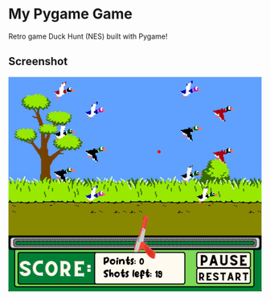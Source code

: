 # My Pygame Game

Retro game Duck Hunt (NES) built with Pygame!

## Screenshot

![Game Screenshot](assets/screen/screenshot.png)